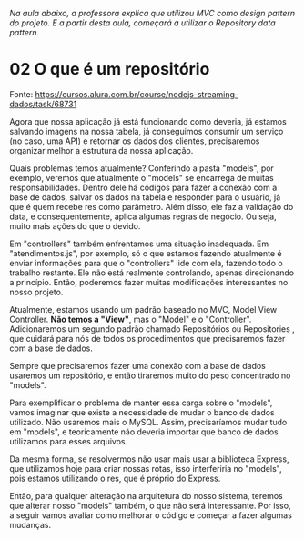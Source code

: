 

*Na aula abaixo, a professora explica que utilizou MVC como design pattern do projeto. E a partir desta aula, começará a utilizar o Repository data pattern.*


# 02 O que é um repositório

Fonte: https://cursos.alura.com.br/course/nodejs-streaming-dados/task/68731

Agora que nossa aplicação já está funcionando como deveria, já estamos salvando imagens na nossa tabela, já conseguimos consumir um serviço (no caso, uma API) e retornar os dados dos clientes, precisaremos organizar melhor a estrutura da nossa aplicação.

Quais problemas temos atualmente? Conferindo a pasta "models", por exemplo, veremos que atualmente o "models" se encarrega de muitas responsabilidades. Dentro dele há códigos para fazer a conexão com a base de dados, salvar os dados na tabela e responder para o usuário, já que é quem recebe res como parâmetro. Além disso, ele faz a validação do data, e consequentemente, aplica algumas regras de negócio. Ou seja, muito mais ações do que o devido.

Em "controllers" também enfrentamos uma situação inadequada. Em "atendimentos.js", por exemplo, só o que estamos fazendo atualmente é enviar informações para que o "controllers" lide com ela, fazendo todo o trabalho restante. Ele não está realmente controlando, apenas direcionando a princípio. Então, poderemos fazer muitas modificações interessantes no nosso projeto.

Atualmente, estamos usando um padrão baseado no MVC, Model View Controller. **Não temos a "View"**, mas o "Model" e o "Controller". Adicionaremos um segundo padrão chamado Repositórios ou Repositories , que cuidará para nós de todos os procedimentos que precisaremos fazer com a base de dados.

Sempre que precisaremos fazer uma conexão com a base de dados usaremos um repositório, e então tiraremos muito do peso concentrado no "models".

Para exemplificar o problema de manter essa carga sobre o "models", vamos imaginar que existe a necessidade de mudar o banco de dados utilizado. Não usaremos mais o MySQL. Assim, precisaríamos mudar tudo em "models", e teoricamente não deveria importar que banco de dados utilizamos para esses arquivos.

Da mesma forma, se resolvermos não usar mais usar a biblioteca Express, que utilizamos hoje para criar nossas rotas, isso interferiria no "models", pois estamos utilizando o res, que é próprio do Express.

Então, para qualquer alteração na arquitetura do nosso sistema, teremos que alterar nosso "models" também, o que não será interessante. Por isso, a seguir vamos avaliar como melhorar o código e começar a fazer algumas mudanças.